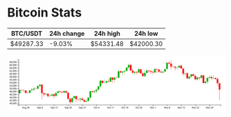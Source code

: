 # Bitcoin Stats

BTC/USDT|24h change|24h high|24h low|
|---|---|---|---|
|$49287.33|-9.03%|$54331.48|$42000.30|

<img src="./chart.svg">

